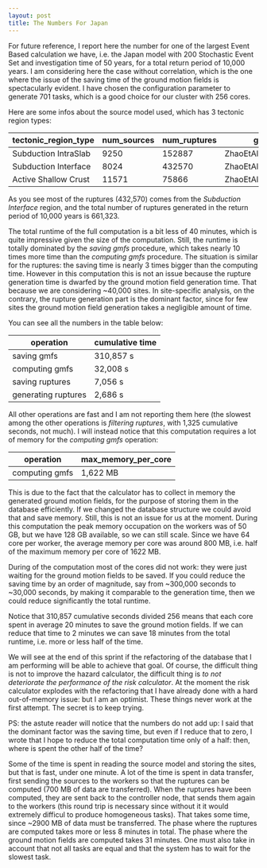 ```yaml
---
layout: post
title: The Numbers For Japan
---
```


For future reference, I report here the number for one of the largest
Event Based calculation we have, i.e. the Japan model with
200 Stochastic Event Set and investigation time of 50 years,
for a total return period of 10,000 years. I am considering here
the case without correlation, which is the one where the issue
of the saving time of the ground motion fields is spectacularly
evident. I have chosen the configuration parameter to generate
701 tasks, which is a good choice for our cluster with 256 cores.

Here are some infos about the source model used, which has 3 tectonic region
types:

tectonic_region_type | 	num_sources | num_ruptures | gsim
---------------------|--------------|--------------|-------
Subduction IntraSlab | 	9250 | 152887 | ZhaoEtAl2006SSlab
Subduction Interface |  8024 | 432570 | ZhaoEtAl2006SInter
Active Shallow Crust | 11571 |  75866 | ZhaoEtAl2006Asc

As you see most of the ruptures (432,570) comes from the *Subduction Interface*
region, and the total number of ruptures generated in the return period of
10,000 years is 661,323.

The total runtime of the full computation is a bit less of 40 minutes,
which is quite impressive given the size of the computation.
Still, the runtime is totally dominated by the *saving gmfs* procedure,
which takes nearly 10 times more time than the *computing gmfs* procedure.
The situation is similar for the ruptures: the saving time is nearly
3 times bigger than the computing time. However in this computation
this is not an issue because the rupture generation time is dwarfed
by the ground motion field generation time. That because we are
considering ~40,000 sites. In site-specific analysis, on the contrary,
the rupture generation part is the dominant factor, since for few
sites the ground motion field generation takes a negligible amount
of time.

You can see all the numbers in the table below:

operation | cumulative time
----------|----------------
saving gmfs | 310,857 s
computing gmfs | 32,008 s
saving ruptures | 7,056 s
generating ruptures | 2,686 s

All other operations are fast and I am not reporting them here
(the slowest among the other operations is *filtering ruptures*,
with 1,325 cumulative seconds, not much). I will instead notice
that this computation requires a lot of memory for the *computing gmfs*
operation:

operation | max_memory_per_core
---------------|-------------
computing gmfs | 1,622 MB

This is due to the fact that the calculator has to collect in memory
the generated ground motion fields, for the purpose of storing them
in the database efficiently. If we changed the database structure
we could avoid that and save memory. Still, this is not an issue
for us at the moment. During this computation the peak memory
occupation on the workers was of 50 GB, but we have 128 GB
available, so we can still scale. Since we have 64 core per
worker, the average memory per core was around 800 MB, i.e. half
of the maximum memory per core of 1622 MB.

During of the computation most of the cores did not work: they were
just waiting for the ground motion fields to be saved. If you could
reduce the saving time by an order of magnitude, say from ~300,000
seconds to ~30,000 seconds, by making it comparable to the generation
time, then we could reduce significantly the total runtime.

Notice that 310,857 cumulative seconds divided 256 means that each
core spent in average 20 minutes to save the ground motion fields.
If we can reduce that time to 2 minutes we can save 18 minutes
from the total runtime, i.e. more or less half of the time.

We will see at the end of this sprint if the refactoring of the
database that I am performing will be able to achieve that goal.
Of course, the difficult thing is not to improve the hazard
calculator, the difficult thing is *to not deteriorate the performance
of the risk calculator*. At the moment the risk calculator explodes
with the refactoring that I have already done with a hard out-of-memory
issue: but I am an optimist. These things never work at the first attempt.
The secret is to keep trying.

PS: the astute reader will notice that the numbers do not add up: I
said that the dominant factor was the saving time, but even if I
reduce that to zero, I wrote that I hope to reduce the total computation time
only of a half: then, where is spent the other half of the time?

Some of the time is spent in reading the source model and
storing the sites, but that is fast, under one minute.
A lot of the time is spent in data transfer, first
sending the sources to the workers so that the ruptures
can be computed (700 MB of data are transferred).
When the ruptures have been computed, they are sent back
to the controller node, that sends them again to the workers
(this round trip is necessary since without it it
would extremely difficul to produce homogeneous tasks).
That takes some time, since ~2900 MB of data must be
transferred. The phase where the ruptures are computed
takes more or less 8 minutes in total. The phase where
the ground motion fields are computed takes 31 minutes.
One must also take in account that not all tasks are
equal and that the system has to wait for the slowest task.
